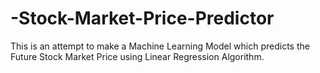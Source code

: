 # -Stock-Market-Price-Predictor
This is an attempt to make a Machine Learning Model which predicts the Future Stock Market Price using Linear Regression Algorithm.
